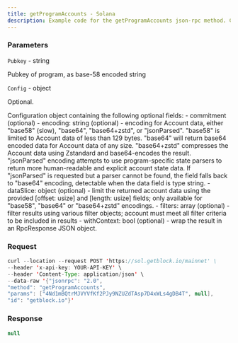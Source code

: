 ```yaml
---
title: getProgramAccounts - Solana
description: Example code for the getProgramAccounts json-rpc method. Сomplete guide on how to use getProgramAccounts json-rpc in GetBlock.io Web3 documentation.
---
```


### Parameters


`Pubkey` - string

Pubkey of program, as base-58 encoded string

`Config` - object

Optional.

Configuration object containing the following optional fields: -
commitment (optional) - encoding: string (optional) - encoding for
Account data, either "base58" (slow), "base64", "base64+zstd", or
"jsonParsed". "base58" is limited to Account data of less than 129
bytes. "base64" will return base64 encoded data for Account data of any
size. "base64+zstd" compresses the Account data using Zstandard and
base64-encodes the result. "jsonParsed" encoding attempts to use
program-specific state parsers to return more human-readable and
explicit account state data. If "jsonParsed" is requested but a parser
cannot be found, the field falls back to "base64" encoding, detectable
when the data field is type string. - dataSlice: object (optional) -
limit the returned account data using the provided \[offset: usize\] and
\[length: usize\] fields; only available for "base58", "base64" or
"base64+zstd" encodings. - filters: array (optional) - filter results
using various filter objects; account must meet all filter criteria to
be included in results - withContext: bool (optional) - wrap the result
in an RpcResponse JSON object.

### Request

``` java
curl --location --request POST 'https://sol.getblock.io/mainnet' \ 
--header 'x-api-key: YOUR-API-KEY' \ 
--header 'Content-Type: application/json' \ 
--data-raw '{"jsonrpc": "2.0",
"method": "getProgramAccounts",
"params": ["4Nd1mBQtrMJVYVfKf2PJy9NZUZdTAsp7D4xWLs4gDB4T", null],
"id": "getblock.io"}'
```

###  Response

``` java
null
```

